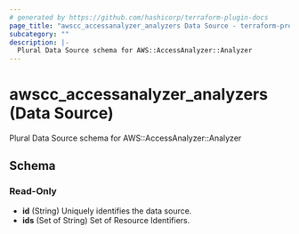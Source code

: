 ```yaml
---
# generated by https://github.com/hashicorp/terraform-plugin-docs
page_title: "awscc_accessanalyzer_analyzers Data Source - terraform-provider-awscc"
subcategory: ""
description: |-
  Plural Data Source schema for AWS::AccessAnalyzer::Analyzer
---
```


# awscc_accessanalyzer_analyzers (Data Source)

Plural Data Source schema for AWS::AccessAnalyzer::Analyzer



<!-- schema generated by tfplugindocs -->
## Schema

### Read-Only

- **id** (String) Uniquely identifies the data source.
- **ids** (Set of String) Set of Resource Identifiers.



